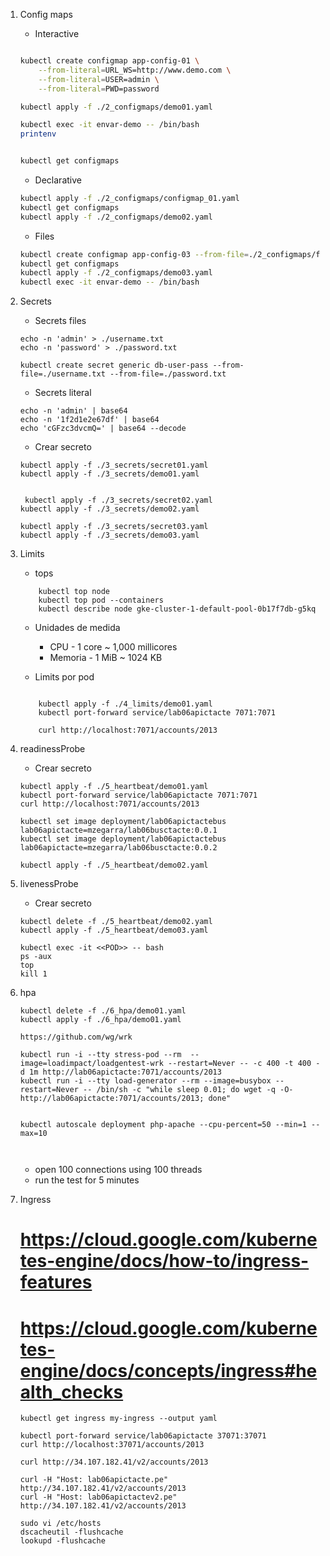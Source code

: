 
1. Config maps

    - Interactive
    ```bash

    kubectl create configmap app-config-01 \
        --from-literal=URL_WS=http://www.demo.com \
        --from-literal=USER=admin \
        --from-literal=PWD=password 

    kubectl apply -f ./2_configmaps/demo01.yaml

    kubectl exec -it envar-demo -- /bin/bash
    printenv


    kubectl get configmaps
    ```

    - Declarative
    ```bash
    kubectl apply -f ./2_configmaps/configmap_01.yaml
    kubectl get configmaps
    kubectl apply -f ./2_configmaps/demo02.yaml
    ```

    - Files
    ```bash
    kubectl create configmap app-config-03 --from-file=./2_configmaps/files/
    kubectl get configmaps
    kubectl apply -f ./2_configmaps/demo03.yaml
    kubectl exec -it envar-demo -- /bin/bash
    ```    

    
1. Secrets
    - Secrets files
    ```
    echo -n 'admin' > ./username.txt
    echo -n 'password' > ./password.txt

    kubectl create secret generic db-user-pass --from-file=./username.txt --from-file=./password.txt
    ```

    - Secrets literal
    ```
    echo -n 'admin' | base64
    echo -n '1f2d1e2e67df' | base64
    echo 'cGFzc3dvcmQ=' | base64 --decode
    ```


    - Crear secreto
    ```
    kubectl apply -f ./3_secrets/secret01.yaml
    kubectl apply -f ./3_secrets/demo01.yaml


     kubectl apply -f ./3_secrets/secret02.yaml
    kubectl apply -f ./3_secrets/demo02.yaml

    kubectl apply -f ./3_secrets/secret03.yaml
    kubectl apply -f ./3_secrets/demo03.yaml
    ```    



1. Limits

    - tops
    ``` 
        kubectl top node
        kubectl top pod --containers
        kubectl describe node gke-cluster-1-default-pool-0b17f7db-g5kq
    ```
    - Unidades de medida

        * CPU - 1 core ~ 1,000 millicores
        * Memoria - 1 MiB ~ 1024 KB


    - Limits por pod
    ```
       
        kubectl apply -f ./4_limits/demo01.yaml
        kubectl port-forward service/lab06apictacte 7071:7071

        curl http://localhost:7071/accounts/2013
     ```

1. readinessProbe

    - Crear secreto
    ```
    kubectl apply -f ./5_heartbeat/demo01.yaml
    kubectl port-forward service/lab06apictacte 7071:7071
    curl http://localhost:7071/accounts/2013

    kubectl set image deployment/lab06apictactebus lab06apictacte=mzegarra/lab06busctacte:0.0.1
    kubectl set image deployment/lab06apictactebus lab06apictacte=mzegarra/lab06busctacte:0.0.2
    
    kubectl apply -f ./5_heartbeat/demo02.yaml
     ```

1. livenessProbe

    - Crear secreto
    ```
    kubectl delete -f ./5_heartbeat/demo02.yaml
    kubectl apply -f ./5_heartbeat/demo03.yaml

    kubectl exec -it <<POD>> -- bash
    ps -aux 
    top
    kill 1
     ```

1. hpa

    ```
    kubectl delete -f ./6_hpa/demo01.yaml
    kubectl apply -f ./6_hpa/demo01.yaml

    https://github.com/wg/wrk

    kubectl run -i --tty stress-pod --rm  --image=loadimpact/loadgentest-wrk --restart=Never -- -c 400 -t 400 -d 1m http://lab06apictacte:7071/accounts/2013
    kubectl run -i --tty load-generator --rm --image=busybox --restart=Never -- /bin/sh -c "while sleep 0.01; do wget -q -O- http://lab06apictacte:7071/accounts/2013; done"


    kubectl autoscale deployment php-apache --cpu-percent=50 --min=1 --max=10



     ```

     * open 100 connections using 100 threads
     * run the test for 5 minutes

1. Ingress
    # https://cloud.google.com/kubernetes-engine/docs/how-to/ingress-features
    # https://cloud.google.com/kubernetes-engine/docs/concepts/ingress#health_checks
    ```
    kubectl get ingress my-ingress --output yaml

    kubectl port-forward service/lab06apictacte 37071:37071
    curl http://localhost:37071/accounts/2013

    curl http://34.107.182.41/v2/accounts/2013

    curl -H "Host: lab06apictacte.pe" http://34.107.182.41/v2/accounts/2013
    curl -H "Host: lab06apictactev2.pe" http://34.107.182.41/v2/accounts/2013
    
    sudo vi /etc/hosts
    dscacheutil -flushcache
    lookupd -flushcache
    ```    